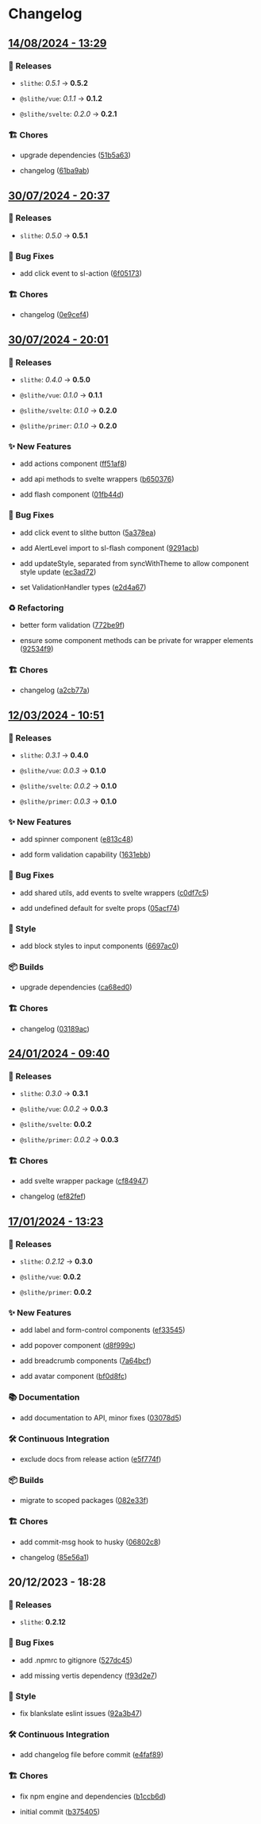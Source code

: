 # Changelog

## [14/08/2024 - 13:29](https://github.com/cadgerfeast/slithe/compare/slithe@0.5.1...slithe@0.5.2)

### 🚀 Releases

- `slithe`: *0.5.1* -> **0.5.2**

- `@slithe/vue`: *0.1.1* -> **0.1.2**

- `@slithe/svelte`: *0.2.0* -> **0.2.1**

### 🏗 Chores

- upgrade dependencies ([51b5a63](https://github.com/cadgerfeast/slithe/commit/51b5a63ea567d53b3abfe5f70c0e2ddd9c5cb881))

- changelog ([61ba9ab](https://github.com/cadgerfeast/slithe/commit/61ba9ab188a2a243ca7374b293611e75530b2489))

## [30/07/2024 - 20:37](https://github.com/cadgerfeast/slithe/compare/slithe@0.5.0...slithe@0.5.1)

### 🚀 Releases

- `slithe`: *0.5.0* -> **0.5.1**

### 🐛 Bug Fixes

- add click event to sl-action ([6f05173](https://github.com/cadgerfeast/slithe/commit/6f051731515ba56072d985b5fb89217aea2c6281))

### 🏗 Chores

- changelog ([0e9cef4](https://github.com/cadgerfeast/slithe/commit/0e9cef4da1e4e5b19460709610840c8167d9c355))

## [30/07/2024 - 20:01](https://github.com/cadgerfeast/slithe/compare/slithe@0.4.0...slithe@0.5.0)

### 🚀 Releases

- `slithe`: *0.4.0* -> **0.5.0**

- `@slithe/vue`: *0.1.0* -> **0.1.1**

- `@slithe/svelte`: *0.1.0* -> **0.2.0**

- `@slithe/primer`: *0.1.0* -> **0.2.0**

### ✨ New Features

- add actions component ([ff51af8](https://github.com/cadgerfeast/slithe/commit/ff51af844be0796f3ed6c4bee7080a9536b2421b))

- add api methods to svelte wrappers ([b650376](https://github.com/cadgerfeast/slithe/commit/b65037693b72ea1249fe62c487761a38312a2668))

- add flash component ([01fb44d](https://github.com/cadgerfeast/slithe/commit/01fb44d9966f2905a23fc8fa72c72b443337a3e9))

### 🐛 Bug Fixes

- add click event to slithe button ([5a378ea](https://github.com/cadgerfeast/slithe/commit/5a378ea3e81a814467b51c3c837fc66339d0ec1d))

- add AlertLevel import to sl-flash component ([9291acb](https://github.com/cadgerfeast/slithe/commit/9291acbd3347b84992cff6ea277cc50effaa6d78))

- add updateStyle, separated from syncWithTheme to allow component style update ([ec3ad72](https://github.com/cadgerfeast/slithe/commit/ec3ad72477a707782ef363682babfcc58981df13))

- set ValidationHandler types ([e2d4a67](https://github.com/cadgerfeast/slithe/commit/e2d4a670dc0bf926909d9c81bf3253cac284a899))

### ♻️ Refactoring

- better form validation ([772be9f](https://github.com/cadgerfeast/slithe/commit/772be9fefc3c40e2a75706c332a2b8f75efafd5f))

- ensure some component methods can be private for wrapper elements ([92534f9](https://github.com/cadgerfeast/slithe/commit/92534f9afc33041cef5fb81e2d0670d1a2adfef2))

### 🏗 Chores

- changelog ([a2cb77a](https://github.com/cadgerfeast/slithe/commit/a2cb77aabe6551465b747623eb5361465e88a13b))

## [12/03/2024 - 10:51](https://github.com/cadgerfeast/slithe/compare/slithe@0.3.1...slithe@0.4.0)

### 🚀 Releases

- `slithe`: *0.3.1* -> **0.4.0**

- `@slithe/vue`: *0.0.3* -> **0.1.0**

- `@slithe/svelte`: *0.0.2* -> **0.1.0**

- `@slithe/primer`: *0.0.3* -> **0.1.0**

### ✨ New Features

- add spinner component ([e813c48](https://github.com/cadgerfeast/slithe/commit/e813c480f21d0c1551a8dbf1f6d61e79c69fe339))

- add form validation capability ([1631ebb](https://github.com/cadgerfeast/slithe/commit/1631ebb5debaacc7d292e39c35cdff90efa06912))

### 🐛 Bug Fixes

- add shared utils, add events to svelte wrappers ([c0df7c5](https://github.com/cadgerfeast/slithe/commit/c0df7c5a552c00010a199a9170be8a8f9dac6c7a))

- add undefined default for svelte props ([05acf74](https://github.com/cadgerfeast/slithe/commit/05acf7432f0750c8487930bcad136bd0050d4b71))

### 🎨 Style

- add block styles to input components ([6697ac0](https://github.com/cadgerfeast/slithe/commit/6697ac0f69ecbe004b8924bb798ac7e13c0fc94c))

### 📦 Builds

- upgrade dependencies ([ca68ed0](https://github.com/cadgerfeast/slithe/commit/ca68ed0f66b1e92da38161e0ec2aa14650ae4f39))

### 🏗 Chores

- changelog ([03189ac](https://github.com/cadgerfeast/slithe/commit/03189acc438063736e3e8beb9804ab6ea2a3ae4d))

## [24/01/2024 - 09:40](https://github.com/cadgerfeast/slithe/compare/slithe@0.3.0...slithe@0.3.1)

### 🚀 Releases

- `slithe`: *0.3.0* -> **0.3.1**

- `@slithe/vue`: *0.0.2* -> **0.0.3**

- `@slithe/svelte`: **0.0.2**

- `@slithe/primer`: *0.0.2* -> **0.0.3**

### 🏗 Chores

- add svelte wrapper package ([cf84947](https://github.com/cadgerfeast/slithe/commit/cf84947ce054c3c2532d132fbc632cadfcc304af))

- changelog ([ef82fef](https://github.com/cadgerfeast/slithe/commit/ef82fef6c3ba0cd353771372d6c752315079650a))

## [17/01/2024 - 13:23](https://github.com/cadgerfeast/slithe/compare/slithe@0.2.12...slithe@0.3.0)

### 🚀 Releases

- `slithe`: *0.2.12* -> **0.3.0**

- `@slithe/vue`: **0.0.2**

- `@slithe/primer`: **0.0.2**

### ✨ New Features

- add label and form-control components ([ef33545](https://github.com/cadgerfeast/slithe/commit/ef33545670006fef399a114c3720789009a11d4b))

- add popover component ([d8f999c](https://github.com/cadgerfeast/slithe/commit/d8f999ce244d40625b6d39b1abf9a21f71255c83))

- add breadcrumb components ([7a64bcf](https://github.com/cadgerfeast/slithe/commit/7a64bcf167728991f109ebe135dc46b5dab241d8))

- add avatar component ([bf0d8fc](https://github.com/cadgerfeast/slithe/commit/bf0d8fcb9f91d0703a4f277874a451130da4df30))

### 📚 Documentation

- add documentation to API, minor fixes ([03078d5](https://github.com/cadgerfeast/slithe/commit/03078d5a96d47a906301c5609448687a13db9fdd))

### 🛠️ Continuous Integration

- exclude docs from release action ([e5f774f](https://github.com/cadgerfeast/slithe/commit/e5f774f70e595c3ea9035922f711bda2a2decba8))

### 📦 Builds

- migrate to scoped packages ([082e33f](https://github.com/cadgerfeast/slithe/commit/082e33f370c797f8ae67697fc83f02cda5bb0340))

### 🏗 Chores

- add commit-msg hook to husky ([06802c8](https://github.com/cadgerfeast/slithe/commit/06802c8125b7c8e35fed45a44c07e3a89c69a60f))

- changelog ([85e56a1](https://github.com/cadgerfeast/slithe/commit/85e56a163643a42726ea977796c11ef79a6ceebc))

## 20/12/2023 - 18:28

### 🚀 Releases

- `slithe`: **0.2.12**

### 🐛 Bug Fixes

- add .npmrc to gitignore ([527dc45](https://github.com/cadgerfeast/slithe/commit/527dc45c78c1b99df10601e8c7d393c092877ca8))

- add missing vertis dependency ([f93d2e7](https://github.com/cadgerfeast/slithe/commit/f93d2e7d9162617da7607b84c424541ab31108eb))

### 🎨 Style

- fix blankslate eslint issues ([92a3b47](https://github.com/cadgerfeast/slithe/commit/92a3b47d624f8b0bb7d5820cef583b531507a741))

### 🛠️ Continuous Integration

- add changelog file before commit ([e4faf89](https://github.com/cadgerfeast/slithe/commit/e4faf8927c274cf4ce260f6f09c75eef2256c856))

### 🏗 Chores

- fix npm engine and dependencies ([b1ccb6d](https://github.com/cadgerfeast/slithe/commit/b1ccb6d3f7be5696346e1be9869545c3688da113))

- initial commit ([b375405](https://github.com/cadgerfeast/slithe/commit/b3754055ca2c70924155c0c3cff7678efba39d73))
